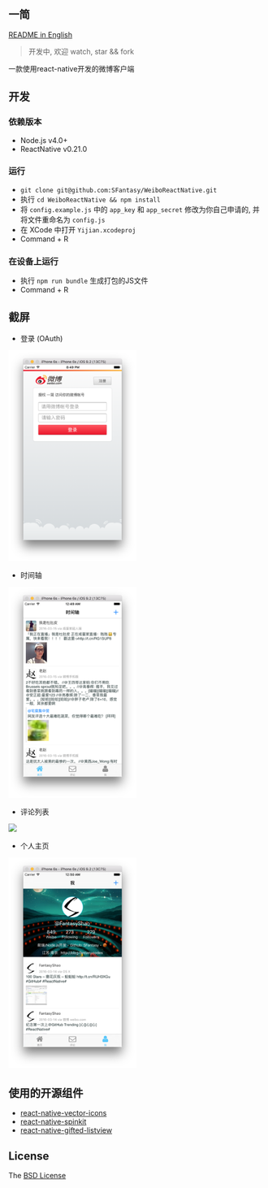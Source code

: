 一简
---

[README in English](README_en.md)

> 开发中, 欢迎 watch, star && fork

一款使用react-native开发的微博客户端

## 开发

### 依赖版本

- Node.js v4.0+
- ReactNative v0.21.0

### 运行

- `git clone git@github.com:SFantasy/WeiboReactNative.git`
- 执行 `cd WeiboReactNative && npm install`
- 将 `config.example.js` 中的 `app_key` 和 `app_secret` 修改为你自己申请的, 并将文件重命名为 `config.js`
- 在 XCode 中打开 `Yijian.xcodeproj`
- Command + R

### 在设备上运行

- 执行 `npm run bundle` 生成打包的JS文件
- Command + R

## 截屏

- 登录 (OAuth)

<img src="./screenshot/OAuth.png" width="50%" />

- 时间轴

<img src="./screenshot/timeline.png" width="50%" />

- 评论列表

<img src="./srceenshot/comments.png" width="50%" />

- 个人主页

<img src="./screenshot/account.png" width="50%" />

## 使用的开源组件

- [react-native-vector-icons](https://github.com/oblador/react-native-vector-icons)
- [react-native-spinkit](https://github.com/maxs15/react-native-spinkit)
- [react-native-gifted-listview](https://github.com/FaridSafi/react-native-gifted-listview)

## License

The [BSD License](LICENSE)
